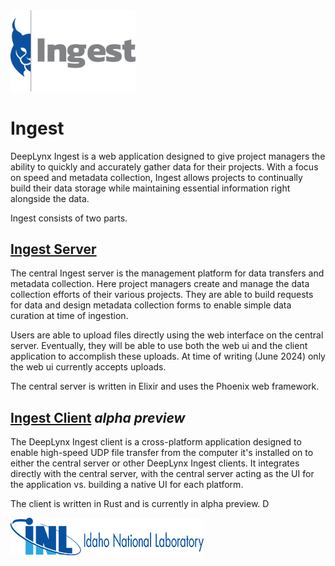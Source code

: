 <img src="server/priv/static/images/logo.png" width="200"/>

# Ingest


DeepLynx Ingest is a web application designed to give project managers the ability to quickly and accurately gather data for their projects. With a focus on speed and metadata collection, Ingest allows projects to continually build their data storage while maintaining essential information right alongside the data.


Ingest consists of two parts.


## [Ingest Server](/server/README.md)


The central Ingest server is the management platform for data transfers and metadata collection. Here project managers create and manage the data collection efforts of their various projects. They are able to build requests for data and design metadata collection forms to enable simple data curation at time of ingestion.

Users are able to upload files directly using the web interface on the central server. Eventually, they will be able to use both the web ui and the client application to accomplish these uploads. At time of writing (June 2024) only the web ui currently accepts uploads.


The central server is written in Elixir and uses the Phoenix web framework.


## [Ingest Client](/client/readme.md) *alpha preview*



The DeepLynx Ingest client is a cross-platform application designed to enable high-speed UDP file transfer from the computer it's installed on to either the central server or other DeepLynx Ingest clients. It integrates directly with the central server, with the central server acting as the UI for the application vs. building a native UI for each platform.

The client is written in Rust and is currently in alpha preview. D

![inl_logo](server/priv/static/images/inllogo.png)
